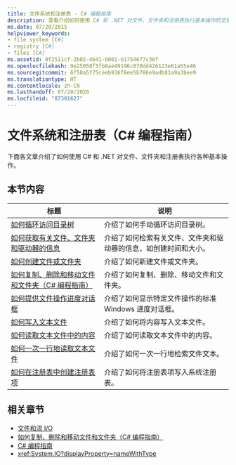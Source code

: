 ```yaml
---
title: 文件系统和注册表 - C# 编程指南
description: 查看介绍如何使用 C# 和 .NET 对文件、文件夹和注册表执行基本操作的文章。
ms.date: 07/20/2015
helpviewer_keywords:
- file system [C#]
- registry [C#]
- files [C#]
ms.assetid: 0f2511cf-2b02-4b41-b001-b1754677c38f
ms.openlocfilehash: 9e25058f5fb8ae49196c070dd426123e61a55e46
ms.sourcegitcommit: 6f58a5f75ceeb936f8ee5b786e9adb81a9a3bee9
ms.translationtype: HT
ms.contentlocale: zh-CN
ms.lasthandoff: 07/28/2020
ms.locfileid: "87301627"
---
```

# <a name="file-system-and-the-registry-c-programming-guide"></a>文件系统和注册表（C# 编程指南）

下面各文章介绍了如何使用 C# 和 .NET 对文件、文件夹和注册表执行各种基本操作。

## <a name="in-this-section"></a>本节内容

|**标题**|**说明**|
|---------------|---------------------|
|[如何循环访问目录树](how-to-iterate-through-a-directory-tree.md)|介绍了如何手动循环访问目录树。|
|[如何获取有关文件、文件夹和驱动器的信息](how-to-get-information-about-files-folders-and-drives.md)|介绍了如何检索有关文件、文件夹和驱动器的信息，如创建时间和大小。|
|[如何创建文件或文件夹](how-to-create-a-file-or-folder.md)|介绍了如何新建文件或文件夹。|
|[如何复制、删除和移动文件和文件夹（C# 编程指南）](how-to-copy-delete-and-move-files-and-folders.md)|介绍了如何复制、删除、移动文件和文件夹。|
|[如何提供文件操作进度对话框](how-to-provide-a-progress-dialog-box-for-file-operations.md)|介绍了如何显示特定文件操作的标准 Windows 进度对话框。|
|[如何写入文本文件](how-to-write-to-a-text-file.md)|介绍了如何将内容写入文本文件。|
|[如何读取文本文件中的内容](how-to-read-from-a-text-file.md)|介绍了如何读取文本文件中的内容。|
|[如何一次一行地读取文本文件](how-to-read-a-text-file-one-line-at-a-time.md)|介绍了如何一次一行地检索文件文本。|
|[如何在注册表中创建注册表项](how-to-create-a-key-in-the-registry.md)|介绍了如何将注册表项写入系统注册表。|

## <a name="related-sections"></a>相关章节

- [文件和流 I/O](../../../standard/io/index.md)
- [如何复制、删除和移动文件和文件夹（C# 编程指南）](how-to-copy-delete-and-move-files-and-folders.md)
- [C# 编程指南](../index.md)
- <xref:System.IO?displayProperty=nameWithType>
